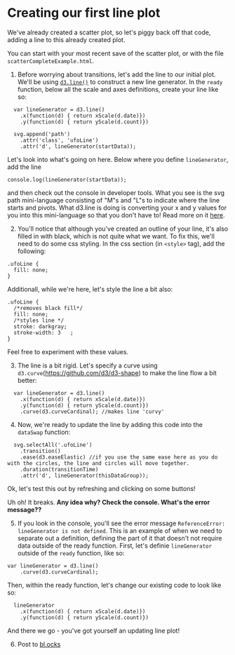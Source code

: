 # Creating our first line plot

We've already created a scatter plot, so let's piggy back off that code, adding a line to this already created plot.

You can start with your most recent save of the scatter plot, or with the file `scatterCompleteExample.html`. 

1. Before worrying about transitions, let's add the line to our initial plot. We'll be using [`d3.line()`](https://github.com/d3/d3-shape#lines) to construct a new line generator. In the `ready` function, below all the scale and axes definitions, create your line like so:

```
  var lineGenerator = d3.line()
    .x(function(d) { return xScale(d.date)})
    .y(function(d) { return yScale(d.count)})

  svg.append('path')
    .attr('class', 'ufoLine')
    .attr('d', lineGenerator(startData));
```

Let's look into what's going on here. Below where you define `lineGenerator`, add the line 

`console.log(lineGenerator(startData));` 

and then check out the console in developer tools. What you see is the svg path mini-language consisting of "M"s and "L"s to indicate where the line starts and pivots. What d3.line is doing is converting your x and y values for you into this mini-language so that you don't have to! Read more on it [here](https://www.dashingd3js.com/svg-paths-and-d3js).

2. You'll notice that although you've created an outline of your line, it's also filled in with black, which is not quite what we want. To fix this, we'll need to do some css styling. In the css section (in `<style>` tag), add the following:

```
.ufoLine {
  fill: none;
}
```

Additionall, while we're here, let's style the line a bit also:

```
.ufoLine {
  /*removes black fill*/
  fill: none;
  /*styles line */
  stroke: darkgray;
  stroke-width: 3   ;
}
```

Feel free to experiment with these values.

3. The line is a bit rigid. Let's specify a curve using `d3.curve`(https://github.com/d3/d3-shape) to make the line flow a bit better:

```
  var lineGenerator = d3.line()
    .x(function(d) { return xScale(d.date)})
    .y(function(d) { return yScale(d.count)})
    .curve(d3.curveCardinal); //makes line 'curvy'
```

4. Now, we're ready to update the line by adding this code into the `dataSwap` function:

```
  svg.selectAll('.ufoLine')
    .transition()
    .ease(d3.easeElastic) //if you use the same ease here as you do with the circles, the line and circles will move together.
    .duration(transitionTime)
    .attr('d', lineGenerator(thisDataGroup));
```

Ok, let's test this out by refreshing and clicking on some buttons!

Uh oh! It breaks. **Any idea why? Check the console. What's the error message??**

5. If you look in the console, you'll see the error message `ReferenceError: lineGenerator is not defined`. This is an example of when we need to separate out a definition, defining the part of it that doesn't not require data outside of the ready function. First, let's definie `lineGenerator` outside of the `ready` function, like so:

```
var lineGenerator = d3.line()
    .curve(d3.curveCardinal);
```

Then, within the ready function, let's change our existing code to look like so:

```
  lineGenerator
    .x(function(d) { return xScale(d.date)})
    .y(function(d) { return yScale(d.count)})
```

And there we go - you've got yourself an updating line plot!

6. Post to [bl.ocks](https://bl.ocks.org/)
